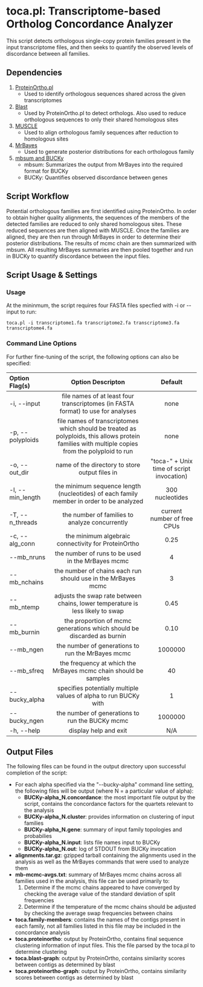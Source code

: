 # toca.pl: Transcriptome-based Ortholog Concordance Analyzer
This script detects orthologous single-copy protein families present in the input transcriptome files, and then seeks to quantify the observed levels of discordance between all families.

## Dependencies
1. [ProteinOrtho.pl](https://www.bioinf.uni-leipzig.de/Software/proteinortho/)
	* Used to identify orthologous sequences shared across the given transcriptomes
2. [Blast](http://1.usa.gov/1zTP2u6)
	* Used by ProteinOrtho.pl to detect orthologs. Also used to reduce orthologous sequences to only their shared homologous sites
3. [MUSCLE](http://www.drive5.com/muscle/downloads.htm)
	* Used to align orthologous family sequences after reduction to homologous sites
4. [MrBayes](http://mrbayes.sourceforge.net/download.php)
	* Used to generate posterior distributions for each orthologous family
5. [mbsum and BUCKy](http://www.stat.wisc.edu/~ane/bucky/downloads.html)
	* mbsum: Summarizes the output from MrBayes into the required format for BUCKy
	* BUCKy: Quantifies observed discordance between genes

## Script Workflow
Potential orthologous families are first identified using ProteinOrtho. In order to obtain higher quality alignments, the sequences of the members of the detected families are reduced to only shared homologous sites. These reduced sequences are then aligned with MUSCLE. Once the families are aligned, they are then run through MrBayes in order to determine their posterior distributions. The results of mcmc chain are then summarized with mbsum. All resulting MrBayes summaries are then pooled together and run in BUCKy to quantify discordance between the input files.

## Script Usage & Settings
### Usage
At the mininmum, the script requires four FASTA files specfied with -i or --input to run:

```
toca.pl -i transcriptome1.fa transcriptome2.fa transcriptome3.fa transcriptome4.fa
```

### Command Line Options
For further fine-tuning of the script, the following options can also be specified:

| Option Flag(s)             | Option Descripton                                                                                    | Default |
|:---------------------------|:----------------------------------------------------------------------------------------------------:|:-------:|
| -i, --input                |file names of at least four transcriptomes (in FASTA format) to use for analyses                      | none    |
| -p, --polyploids           |file names of transcriptomes which should be treated as polyploids, this allows protein families with multiple copies from the polyploid to run| none |
| -o, --out_dir              |name of the directory to store output files in                                                        | "toca-" + Unix time of script invocation) |
| -l, --min_length           |the minimum sequence length (nucleotides) of each family member in order to be analyzed               | 300 nucleotides |
| -T, --n_threads            |the number of families to analyze concurrently                                                        | current number of free CPUs |
| -c, --alg_conn             |the minimum algebraic connectivity for ProteinOrtho                                                   | 0.25 |
| --mb_nruns                 |the number of runs to be used in the MrBayes mcmc                                                     | 4 |
| --mb_nchains               |the number of chains each run should use in the MrBayes mcmc                                          | 3 |
| --mb_ntemp                 |adjusts the swap rate between chains, lower temperature is less likely to swap                        | 0.45 |
| --mb_burnin                |the proportion of mcmc generations which should be discarded as burnin                                | 0.10 |
| --mb_ngen                  |the number of generations to run the MrBayes mcmc                                                     | 1000000 |
| --mb_sfreq                 |the frequency at which the MrBayes mcmc chain should be samples                                       | 40 |
| --bucky_alpha              |specifies potentially multiple values of alpha to run BUCKy with                                      | 1 |
| --bucky_ngen               |the number of generations to run the BUCKy mcmc                                                       | 1000000 |
| -h, --help                 |display help and exit                                                                                 | N/A |

## Output Files
The following files can be found in the output directory upon successful completion of the script:

* For each alpha specified via the "--bucky-alpha" command line setting, the following files will be output (where N = a particular value of alpha):
	* **BUCKy-alpha_N.concordance**: the most important file output by the script, contains the concordance factors for the quartets relevant to the analysis
	* **BUCKy-alpha_N.cluster**: provides information on clustering of input families
	* **BUCKy-alpha_N.gene**: summary of input family topologies and probabilies
	* **BUCKy-alpha_N.input**: lists file names input to BUCKy
	* **BUCKy-alpha_N.out**: log of STDOUT from BUCKy invocation
* **alignments.tar.gz**: gzipped tarball containing the alignments used in the analysis as well as the MrBayes commands that were used to analyze them
* **mb-mcmc-avgs.txt**: summary of MrBayes mcmc chains across all families used in the analysis, this file can be used primarily to:
	1. Determine if the mcmc chains appeared to have converged by checking the average value of the standard deviation of split frequencies
	2. Determine if the temperature of the mcmc chains should be adjusted by checking the average swap frequencies between chains
* **toca.family-members**: contains the names of the contigs present in each family, not all families listed in this file may be included in the concordance analysis
* **toca.proteinortho**: output by ProteinOrtho, contains final sequence clustering information of input files. This the file parsed by the toca.pl to determine clustering
* **toca.blast-graph**: output by ProteinOrtho, contains similarity scores between contigs as determined by blast
* **toca.proteinortho-graph**: output by ProteinOrtho, contains similarity scores between contigs as determined by blast
